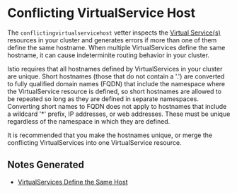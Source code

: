 # Conflicting VirtualService Host

The `conflictingvirtualservicehost` vetter inspects the [Virtual
Service(s)](https://istio.io/docs/reference/config/istio.networking.v1alpha3/#VirtualService)
resources in your cluster and generates errors if more than one of them define 
the same hostname. When multiple VirtualServices define the same hostname, it 
can cause indeterminite routing behavior in your cluster.

Istio requires that all hostnames defined by VirtualServices in your cluster are
unique. Short hostnames (those that do not contain a '\.') are converted to 
fully qualified domain names (FQDN) that include the namespace where the VirtualService 
resource is defined, so short hostnames are allowed to be repeated so long as
they are defined in separate namespaces. Converting short names to FQDN does not 
apply to hostnames that include a wildcard '\*' prefix, IP addresses, or web 
addresses. These must be unique regardless of the namespace in which they are 
defined.

It is recommended that you make the hostnames unique, or merge the conflicting
VirtualServices into one VirtualService resource.

## Notes Generated

- [VirtualServices Define the Same Host](README-host-in-multiple-vs.md)
